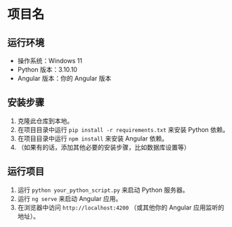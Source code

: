 # 项目名

## 运行环境

- 操作系统：Windows 11
- Python 版本：3.10.10
- Angular 版本：你的 Angular 版本

## 安装步骤

1. 克隆此仓库到本地。
2. 在项目目录中运行 `pip install -r requirements.txt` 来安装 Python 依赖。
3. 在项目目录中运行 `npm install` 来安装 Angular 依赖。
4. （如果有的话，添加其他必要的安装步骤，比如数据库设置等）

## 运行项目

1. 运行 `python your_python_script.py` 来启动 Python 服务器。
2. 运行 `ng serve` 来启动 Angular 应用。
3. 在浏览器中访问 `http://localhost:4200` （或其他你的 Angular 应用监听的地址）。
